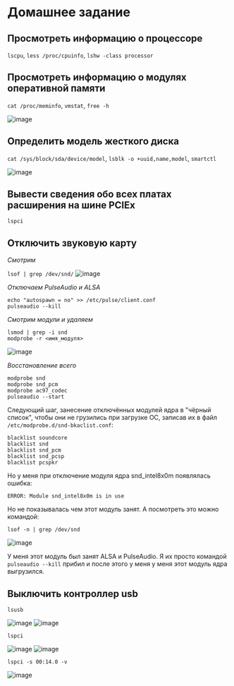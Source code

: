# Домашнее задание

## Просмотреть информацию о процессоре
`lscpu`, `less /proc/cpuinfo`, `lshw -class processor`


## Просмотреть информацию о модулях оперативной памяти
`cat /proc/meminfo`, `vmstat`, `free -h`

![image](https://github.com/user-attachments/assets/abf20722-a0c5-483a-88c0-113484f1ff01)



## Определить модель жесткого диска
`cat /sys/block/sda/device/model`, `lsblk -o +uuid,name,model`, `smartctl`

![image](https://github.com/user-attachments/assets/da31421e-f1d2-4c67-bd47-45e2fd629932)


## Вывести сведения обо всех платах расширения на шине PCIEx
`lspci`
## Отключить звуковую карту

_Смотрим_

``` lsof | grep /dev/snd/ ```
![image](https://github.com/user-attachments/assets/259b6b2c-2939-467d-84e8-4d406a48de09)


_Отключаем PulseAudio и ALSA_

```
echo "autospawn = no" >> /etc/pulse/client.conf
pulseaudio --kill
```
_Смотрим модули и удаляем_

```
lsmod | grep -i snd
modprobe -r <имя_модуля>
```
![image](https://github.com/user-attachments/assets/2acd5bc8-9db6-49c8-af10-81bb63d47c1e)


_Восстановление всего_

```
modprobe snd
modprobe snd_pcm
modprobe ac97_codec
pulseaudio --start
```

Следующий шаг, занесение отключённых модулей ядра в "чёрный список", чтобы они не грузились при загрузке ОС, записав их в файл `/etc/modprobe.d/snd-bkaclist.conf`:

```
blacklist soundcore
blacklist snd
blacklist snd_pcm
blacklist snd_pcsp
blacklist pcspkr
```

Но у меня при отключение модуля ядра snd_intel8x0m появлялась ошибка:

```ERROR: Module snd_intel8x0m is in use```

Но не показывалась чем этот модуль занят. А посмотреть это можно командой:

```lsof -n | grep /dev/snd```

![image](https://github.com/user-attachments/assets/fdac8764-6595-462d-8d08-1e381d681904)


У меня этот модуль был занят ALSA и PulseAudio. Я их просто командой `pulseaudio --kill` прибил и после этого у меня у меня этот модуль ядра выгрузился.


## Выключить контроллер usb

`lsusb`

![image](https://github.com/user-attachments/assets/381525f5-8c7e-4ef8-8106-c5c76af0c16f)
![image](https://github.com/user-attachments/assets/45c95dac-743b-4030-8832-e970173d655c)


`lspci`

![image](https://github.com/user-attachments/assets/7c385796-3232-43bf-b4a4-44af6116ba0b)
![image](https://github.com/user-attachments/assets/ea73ea5e-cf34-415e-9216-aa7728251937)


`lspci -s 00:14.0 -v`

![image](https://github.com/user-attachments/assets/3634fb18-7664-4a41-8db6-f9921cc1181f)





